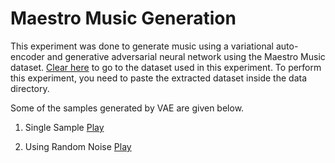 # Maestro Music Generation
This experiment was done to generate music using a variational auto-encoder and generative adversarial neural network using the Maestro Music dataset. [Clear here](https://storage.googleapis.com/magentadata/datasets/maestro/v3.0.0/maestro-v3.0.0-midi.zip) to go to the dataset used in this experiment. To perform this experiment, you need to paste the extracted dataset inside the data directory.


Some of the samples generated by VAE are given below.


1. Single Sample
[Play](https://drive.google.com/file/d/1Z2PoknQuqnkZXvDk7_F0yK5qqkV8fE8i/view?usp=sharing)

3. Using Random Noise
[Play](https://drive.google.com/file/d/1AUZuuZ5IcpizpJPsC3Q9k_ssTBY-TJeL/view?usp=sharing)

